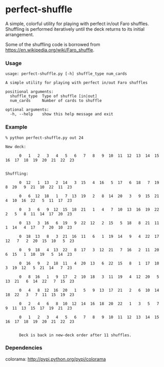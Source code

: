 perfect-shuffle
===============

A simple, colorful utility for playing with perfect in/out Faro shuffles. Shuffling is performed iteratively until the deck returns to its initial arrangement. 

Some of the shuffling code is borrowed from https://en.wikipedia.org/wiki/Faro_shuffle.

### Usage

```
usage: perfect-shuffle.py [-h] shuffle_type num_cards

A simple utility for playing with perfect in/out Faro shuffles

positional arguments:
  shuffle_type  Type of shuffle [in|out]
  num_cards     Number of cards to shuffle

optional arguments:
  -h, --help    show this help message and exit

```

### Example

```
% python perfect-shuffle.py out 24

New deck:

      0   1   2   3   4   5   6   7   8   9  10  11  12  13  14  15  16  17  18  19  20  21  22  23 


Shuffling:

      0  12   1  13   2  14   3  15   4  16   5  17   6  18   7  19   8  20   9  21  10  22  11  23 

      0   6  12  18   1   7  13  19   2   8  14  20   3   9  15  21   4  10  16  22   5  11  17  23 

      0   3   6   9  12  15  18  21   1   4   7  10  13  16  19  22   2   5   8  11  14  17  20  23 

      0  13   3  16   6  19   9  22  12   2  15   5  18   8  21  11   1  14   4  17   7  20  10  23 

      0  18  13   8   3  21  16  11   6   1  19  14   9   4  22  17  12   7   2  20  15  10   5  23 

      0   9  18   4  13  22   8  17   3  12  21   7  16   2  11  20   6  15   1  10  19   5  14  23 

      0  16   9   2  18  11   4  20  13   6  22  15   8   1  17  10   3  19  12   5  21  14   7  23 

      0   8  16   1   9  17   2  10  18   3  11  19   4  12  20   5  13  21   6  14  22   7  15  23 

      0   4   8  12  16  20   1   5   9  13  17  21   2   6  10  14  18  22   3   7  11  15  19  23 

      0   2   4   6   8  10  12  14  16  18  20  22   1   3   5   7   9  11  13  15  17  19  21  23 

      0   1   2   3   4   5   6   7   8   9  10  11  12  13  14  15  16  17  18  19  20  21  22  23 
      
      
      Deck is back in new-deck order after 11 shuffles.

```

### Dependencies

colorama: http://pypi.python.org/pypi/colorama
